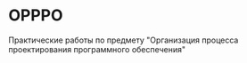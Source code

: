 # OPPPO
Практические работы по предмету "Организация процесса проектирования программного обеспечения"
